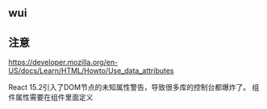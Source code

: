 wui
---
 

## 注意

https://developer.mozilla.org/en-US/docs/Learn/HTML/Howto/Use_data_attributes

React 15.2引入了DOM节点的未知属性警告，导致很多库的控制台都爆炸了。
组件属性需要在组件里面定义


